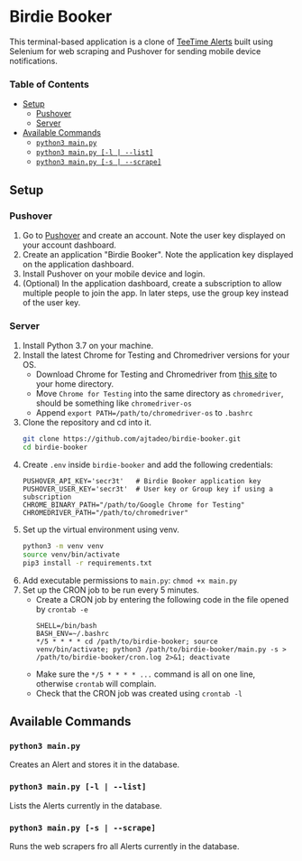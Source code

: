 # Birdie Booker <!-- omit in toc -->
This terminal-based application is a clone of [TeeTime Alerts](https://teetimealerts.io/) built using Selenium for web scraping and Pushover for sending mobile device notifications.

### Table of Contents <!-- omit in toc -->
- [Setup](#setup)
  - [Pushover](#pushover)
  - [Server](#server)
- [Available Commands](#available-commands)
  - [`python3 main.py`](#python3-mainpy)
  - [`python3 main.py [-l | --list]`](#python3-mainpy--l----list)
  - [`python3 main.py [-s | --scrape]`](#python3-mainpy--s----scrape)

## Setup

### Pushover
1. Go to [Pushover](https://pushover.net/) and create an account. Note the user key displayed on your account dashboard.
2. Create an application "Birdie Booker". Note the application key displayed on the application dashboard.
3. Install Pushover on your mobile device and login.
4. (Optional) In the application dashboard, create a subscription to allow multiple people to join the app. In later steps, use the group key instead of the user key.
    
### Server
1. Install Python 3.7 on your machine.
2. Install the latest Chrome for Testing and Chromedriver versions for your OS.
    * Download Chrome for Testing and Chromedriver from [this site](https://googlechromelabs.github.io/chrome-for-testing/) to your home directory.
    * Move `Chrome for Testing` into the same directory as `chromedriver`, should be something like `chromedriver-os`
    * Append `export PATH=/path/to/chromedriver-os` to `.bashrc`
3. Clone the repository and cd into it.
    ```sh
    git clone https://github.com/ajtadeo/birdie-booker.git
    cd birdie-booker
    ```
4. Create `.env` inside `birdie-booker` and add the following credentials:
    ```env
    PUSHOVER_API_KEY='secr3t'   # Birdie Booker application key
    PUSHOVER_USER_KEY='secr3t'  # User key or Group key if using a subscription
    CHROME_BINARY_PATH="/path/to/Google Chrome for Testing"
    CHROMEDRIVER_PATH="/path/to/chromedriver"
    ```
5. Set up the virtual environment using venv.
     ```sh
     python3 -m venv venv
     source venv/bin/activate
     pip3 install -r requirements.txt
     ```
6. Add executable permissions to `main.py`: `chmod +x main.py`
7. Set up the CRON job to be run every 5 minutes.
    * Create a CRON job by entering the following code in the file opened by `crontab -e`
        ```
        SHELL=/bin/bash
        BASH_ENV=~/.bashrc
        */5 * * * * cd /path/to/birdie-booker; source venv/bin/activate; python3 /path/to/birdie-booker/main.py -s > /path/to/birdie-booker/cron.log 2>&1; deactivate
        ```
    * Make sure the `*/5 * * * * ...` command is all on one line, otherwise `crontab` will complain.
    * Check that the CRON job was created using `crontab -l`

## Available Commands

### `python3 main.py`
Creates an Alert and stores it in the database.

### `python3 main.py [-l | --list]`
Lists the Alerts currently in the database.

### `python3 main.py [-s | --scrape]`
Runs the web scrapers fro all Alerts currently in the database.
